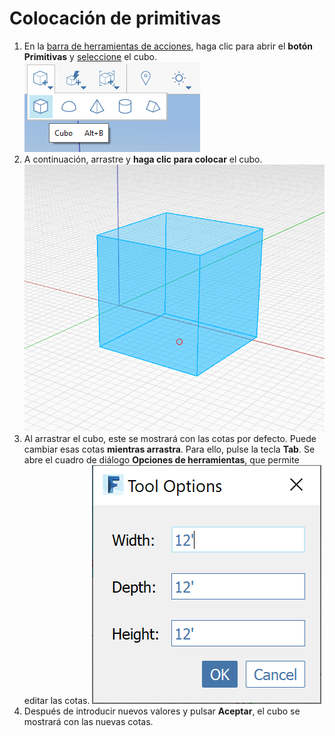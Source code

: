 # Colocación de primitivas

1. En la [barra de herramientas de acciones](https://github.com/FormIt3D/autodesk-formit-360-windows-help/tree/c377e7b8a3b8e43e684321d0b7de867608d317a3/tool-library/tool-bars-extended.md), haga clic para abrir el **botón Primitivas** y [seleccione](select-edge-face-or-object.md) el cubo. ![](<../.gitbook/assets/primitive-cube (1).png>)
2. A continuación, arrastre y **haga clic para colocar** el cubo. ![](<../.gitbook/assets/image-2- (1).png>)
3. Al arrastrar el cubo, este se mostrará con las cotas por defecto. Puede cambiar esas cotas **mientras arrastra**. Para ello, pulse la tecla **Tab**. Se abre el cuadro de diálogo **Opciones de herramientas**, que permite editar las cotas. ![](<../.gitbook/assets/image (1).png>)
4. Después de introducir nuevos valores y pulsar **Aceptar**, el cubo se mostrará con las nuevas cotas.
